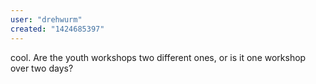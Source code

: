 ```yaml
---
user: "drehwurm"
created: "1424685397"
---
```


cool. Are the youth workshops two different ones, or is it one workshop over two days?
